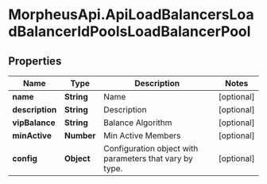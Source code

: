 # MorpheusApi.ApiLoadBalancersLoadBalancerIdPoolsLoadBalancerPool

## Properties

Name | Type | Description | Notes
------------ | ------------- | ------------- | -------------
**name** | **String** | Name | [optional] 
**description** | **String** | Description | [optional] 
**vipBalance** | **String** | Balance Algorithm | [optional] 
**minActive** | **Number** | Min Active Members | [optional] 
**config** | **Object** | Configuration object with parameters that vary by type. | [optional] 


